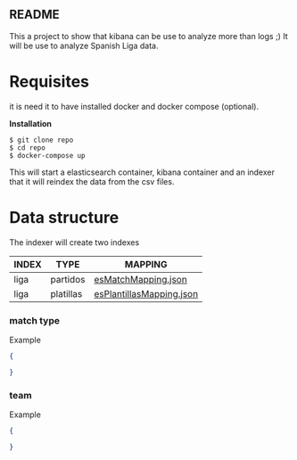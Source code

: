 README
---
This a project to show that kibana can be use to analyze more than logs ;)
It will be use to analyze Spanish Liga data.

# Requisites
it is need it to have installed docker and docker compose (optional).

**Installation**

```shell
$ git clone repo
$ cd repo
$ docker-compose up
```
This will start a elasticsearch container, kibana container and an indexer that it will reindex the data from the csv files.



# Data structure

The indexer will create two indexes

|INDEX|TYPE|MAPPING|
|-----|-----|-----|
|liga|partidos|[esMatchMapping.json]('./lib/esMatchMapping.json')|
|liga|platillas|[esPlantillasMapping.json]('./lib/esPlantillasMapping.json')|

### match type
Example

```json
{

}
```

### team

Example

```json
{

}
```
